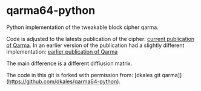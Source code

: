 # qarma64-python
Python implementation of the tweakable block cipher qarma.

Code is adjusted to the latests publication of the cipher: [current publication of Qarma](https://eprint.iacr.org/2016/444.pdf).
In an earlier version of the publication had a slightly different implementation: [earlier publication of Qarma](https://eprint.iacr.org/eprint-bin/getfile.pl?entry=2016/444&version=20160506:075619&file=444.pdf) 

The main difference is a different diffiusion matrix. 

The code in this git is forked with permission from: [dkales git qarma]](https://github.com/dkales/qarma64-python).